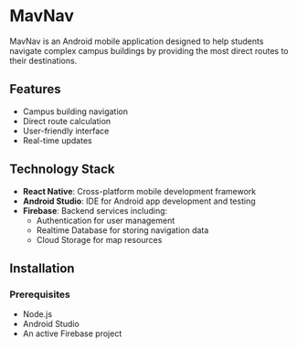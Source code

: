 # MavNav

MavNav is an Android mobile application designed to help students navigate complex campus buildings by providing the most direct routes to their destinations.

## Features

- Campus building navigation
- Direct route calculation
- User-friendly interface
- Real-time updates

## Technology Stack

- **React Native**: Cross-platform mobile development framework
- **Android Studio**: IDE for Android app development and testing
- **Firebase**: Backend services including:
  - Authentication for user management
  - Realtime Database for storing navigation data
  - Cloud Storage for map resources

## Installation

### Prerequisites

- Node.js
- Android Studio
- An active Firebase project

